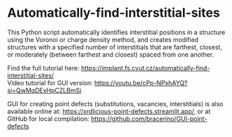 # Automatically-find-interstitial-sites
This Python script automatically identifies interstitial positions in a structure using the Voronoi or charge density method, and creates modified structures with a specified number of interstitials that are farthest, closest, or moderately (between farthest and closest) spaced from one another.

Find the full tutorial here: 
https://implant.fs.cvut.cz/automatically-find-interstitial-sites/  
Video tutorial for GUI version: https://youtu.be/cPp-NPxhAYQ?si=QwMqDExHpCZLBmSi

GUI for creating point defects (substitutions, vacancies, interstitials) is also available online at: https://xrdlicious-point-defects.streamlit.app/, or at GitHub for local compilation: https://github.com/bracerino/GUI-point-defects

